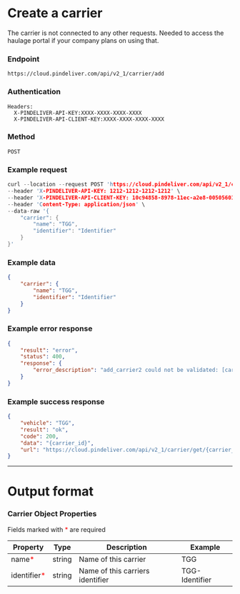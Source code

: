 # Create a carrier

The carrier is not connected to any other requests. Needed to access the haulage portal if your company plans on using that.

### Endpoint
```
https://cloud.pindeliver.com/api/v2_1/carrier/add
```

### Authentication
```
Headers:
  X-PINDELIVER-API-KEY:XXXX-XXXX-XXXX-XXXX
  X-PINDELIVER-API-CLIENT-KEY:XXXX-XXXX-XXXX-XXXX
```

### Method
```
POST
```

### Example request
```C
curl --location --request POST 'https://cloud.pindeliver.com/api/v2_1/carrier/add' \
--header 'X-PINDELIVER-API-KEY: 1212-1212-1212-1212' \
--header 'X-PINDELIVER-API-CLIENT-KEY: 10c94858-8978-11ec-a2e8-005056011cb5' \
--header 'Content-Type: application/json' \
--data-raw '{
    "carrier": {
        "name": "TGG",
        "identifier": "Identifier"
    }
}'
```

### Example data
```JSON
{
    "carrier": {
        "name": "TGG",
        "identifier": "Identifier"
    }
}
```

### Example error response
```JSON
{
    "result": "error",
    "status": 400,
    "response": {
        "error_description": "add_carrier2 could not be validated: [carrier.identifier] The property identifier is required"
    }
}
```

### Example success response
```JSON
{
    "vehicle": "TGG",
    "result": "ok",
    "code": 200,
    "data": "{carrier_id}",
    "url": "https://cloud.pindeliver.com/api/v2_1/carrier/get/{carrier_id}"
}
```

---

# Output format

### Carrier Object Properties

Fields marked with <font color='red'>*</font> are required

|Property              |Type     |Description          |Example      |  
|----------------------|---------|---------------------|-------------|
|name<font color='red'>*</font>|string|Name of this carrier|TGG|
|identifier<font color='red'>*</font>|string|Name of this carriers identifier|TGG-Identifier|
